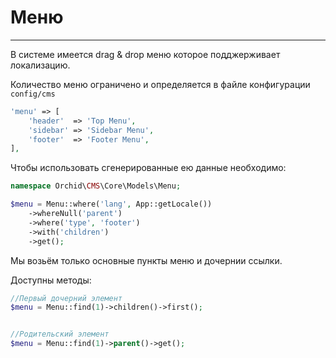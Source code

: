 
# Меню
----------

В системе имеется drag & drop меню которое подджерживает локализацию.

Количество меню ограничено и определяется в файле конфигурации `config/cms`
```php
'menu' => [
    'header'  => 'Top Menu',
    'sidebar' => 'Sidebar Menu',
    'footer'  => 'Footer Menu',
],
```


Чтобы использовать сгенерированные ею данные необходимо:

```php
namespace Orchid\CMS\Core\Models\Menu;

$menu = Menu::where('lang', App::getLocale())
    ->whereNull('parent')
    ->where('type', 'footer')
    ->with('children')
    ->get();
```

Мы возьём только основные пункты меню и дочернии ссылки.

Доступны методы:

```php
//Первый дочерний элемент
$menu = Menu::find(1)->children()->first();


//Родительский элемент
$menu = Menu::find(1)->parent()->get();
```
